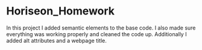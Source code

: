 # Horiseon_Homework
In this project I added semantic elements to the base code. I also made sure everything was working properly and cleaned the code up. Additionally I added alt attributes and a webpage title.


